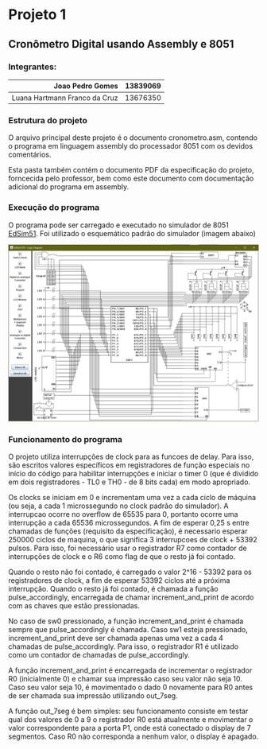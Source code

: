 # Projeto 1
## Cronômetro Digital usando Assembly e 8051

### Integrantes:

|              Joao Pedro Gomes | 13839069 |
|------------------------------:|----------|
| Luana Hartmann Franco da Cruz | 13676350 |

### Estrutura do projeto

O arquivo principal deste projeto é o documento cronometro.asm, contendo o programa em linguagem assembly do processador 8051 com os devidos comentários.

Esta pasta também contém o documento PDF da especificação do projeto, forncecida pelo professor, bem como este documento com documentação adicional do programa em assembly.

### Execução do programa

O programa pode ser carregado e executado no simulador de 8051 [EdSim51](https://edsim51.com/). Foi utilizado o esquemático padrão do simulador (imagem abaixo)

![image](esquematico.png)

### Funcionamento do programa

O projeto utiliza interrupções de clock para as funcoes de delay. Para isso, são escritos valores específicos em registradores de função especiais no início do código para habilitar interrupções e iniciar o timer 0 (que é dividido em dois registradores - TL0 e TH0 - de 8 bits cada) em modo apropriado.

Os clocks se iniciam em 0 e incrementam uma vez a cada ciclo de máquina (ou seja, a cada 1 microssegundo no clock padrão do simulador). A interrupcao ocorre no overflow de 65535 para 0, portanto ocorre uma interrupção a cada 65536 microssegundos. A fim de esperar 0,25 s entre chamadas de funções (requisito da especificação), é necessario esperar 250000 ciclos de maquina, o que significa 3 interrupcoes de clock + 53392 pulsos. Para isso, foi necessário usar o registrador R7 como contador de interrupções de clock e o R6 como flag de que o resto já foi contado.

Quando o resto não foi contado, é carregado o valor 2^16 - 53392 para os registradores de clock, a fim de esperar 53392 ciclos até a próxima interrupção. Quando o resto já foi contado, é chamada a função pulse_accordingly, encarregada de chamar increment_and_print de acordo com as chaves que estão pressionadas.

No caso de sw0 pressionado, a função increment_and_print é chamada sempre que pulse_accordingly é chamada. Caso sw1 esteja pressionado, increment_and_print deve ser chamada apenas uma vez a cada 4 chamadas de pulse_accordingly. Para isso, o registrador R1 é utilizado como um contador de chamadas de pulse_accordingly.

A função increment_and_print é encarregada de incrementar o registrador R0 (inicialmente 0) e chamar sua impressão caso seu valor não seja 10. Caso seu valor seja 10, é movimentado o dado 0 novamente para R0 antes de ser chamada sua impressão utilizando out_7seg.

A função out_7seg é bem simples: seu funcionamento consiste em testar qual dos valores de 0 a 9 o registrador R0 está atualmente e movimentar o valor correspondente para a porta P1, onde está conectado o display de 7 segmentos. Caso R0 não corresponda a nenhum valor, o display é apagado.